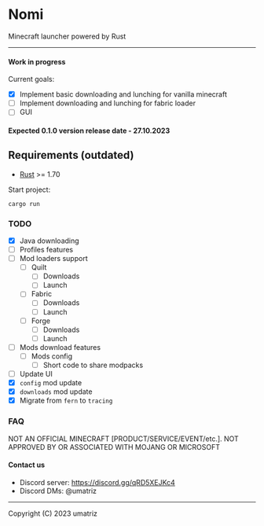 # Nomi

Minecraft launcher powered by Rust

---

#### Work in progress

Current goals:

- [x] Implement basic downloading and lunching for vanilla minecraft
- [ ] Implement downloading and lunching for fabric loader
- [ ] GUI

#### Expected 0.1.0 version release date - 27.10.2023

## Requirements (outdated)

- [Rust](https://www.rust-lang.org/) >= 1.70

Start project:
```shell
cargo run
```

### TODO

- [x] Java downloading
- [ ] Profiles features
- [ ] Mod loaders support
  * [ ] Quilt
    + [ ] Downloads
    + [ ] Launch
  * [ ] Fabric
    + [ ] Downloads
    + [ ] Launch
  * [ ] Forge
    + [ ] Downloads
    + [ ] Launch
- [ ] Mods download features
  * [ ] Mods config
    + [ ] Short code to share modpacks
- [ ] Update UI
- [x] `config` mod update
- [x] `downloads` mod update
- [x] Migrate from `fern` to `tracing`

### FAQ

NOT AN OFFICIAL MINECRAFT [PRODUCT/SERVICE/EVENT/etc.]. NOT APPROVED BY OR ASSOCIATED WITH MOJANG OR MICROSOFT

#### Contact us

- Discord server: https://discord.gg/qRD5XEJKc4
- Discord DMs: @umatriz

---

Copyright (C) 2023  umatriz